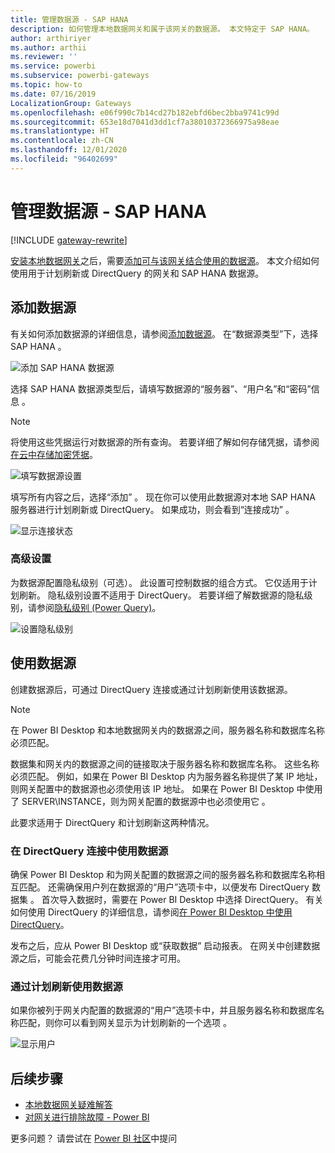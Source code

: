 ```yaml
---
title: 管理数据源 - SAP HANA
description: 如何管理本地数据网关和属于该网关的数据源。 本文特定于 SAP HANA。
author: arthiriyer
ms.author: arthii
ms.reviewer: ''
ms.service: powerbi
ms.subservice: powerbi-gateways
ms.topic: how-to
ms.date: 07/16/2019
LocalizationGroup: Gateways
ms.openlocfilehash: e06f990c7b14cd27b182ebfd6bec2bba9741c99d
ms.sourcegitcommit: 653e18d7041d3dd1cf7a38010372366975a98eae
ms.translationtype: HT
ms.contentlocale: zh-CN
ms.lasthandoff: 12/01/2020
ms.locfileid: "96402699"
---
```

# <a name="manage-your-data-source---sap-hana"></a>管理数据源 - SAP HANA

[!INCLUDE [gateway-rewrite](../includes/gateway-rewrite.md)]

[安装本地数据网关](/data-integration/gateway/service-gateway-install)之后，需要[添加可与该网关结合使用的数据源](service-gateway-data-sources.md#add-a-data-source)。 本文介绍如何使用用于计划刷新或 DirectQuery 的网关和 SAP HANA 数据源。

## <a name="add-a-data-source"></a>添加数据源

有关如何添加数据源的详细信息，请参阅[添加数据源](service-gateway-data-sources.md#add-a-data-source)。 在“数据源类型”下，选择 SAP HANA   。

![添加 SAP HANA 数据源](media/service-gateway-enterprise-manage-sap/datasourcesettings2-sap.png)

选择 SAP HANA 数据源类型后，请填写数据源的“服务器”、“用户名”和“密码”信息    。

> [!NOTE]
> 将使用这些凭据运行对数据源的所有查询。 若要详细了解如何存储凭据，请参阅[在云中存储加密凭据](service-gateway-data-sources.md#store-encrypted-credentials-in-the-cloud)。

![填写数据源设置](media/service-gateway-enterprise-manage-sap/datasourcesettings3-sap.png)

填写所有内容之后，选择“添加”  。 现在你可以使用此数据源对本地 SAP HANA 服务器进行计划刷新或 DirectQuery。 如果成功，则会看到“连接成功”  。

![显示连接状态](media/service-gateway-enterprise-manage-sap/datasourcesettings4.png)

### <a name="advanced-settings"></a>高级设置

为数据源配置隐私级别（可选）。 此设置可控制数据的组合方式。 它仅适用于计划刷新。 隐私级别设置不适用于 DirectQuery。 若要详细了解数据源的隐私级别，请参阅[隐私级别 (Power Query)](https://support.office.com/article/Privacy-levels-Power-Query-CC3EDE4D-359E-4B28-BC72-9BEE7900B540)。

![设置隐私级别](media/service-gateway-enterprise-manage-sap/datasourcesettings9.png)

## <a name="use-the-data-source"></a>使用数据源

创建数据源后，可通过 DirectQuery 连接或通过计划刷新使用该数据源。

> [!NOTE]
> 在 Power BI Desktop 和本地数据网关内的数据源之间，服务器名称和数据库名称必须匹配。

数据集和网关内的数据源之间的链接取决于服务器名称和数据库名称。 这些名称必须匹配。 例如，如果在 Power BI Desktop 内为服务器名称提供了某 IP 地址，则网关配置中的数据源也必须使用该 IP 地址。 如果在 Power BI Desktop 中使用了 SERVER\INSTANCE，则为网关配置的数据源中也必须使用它  。

此要求适用于 DirectQuery 和计划刷新这两种情况。

### <a name="use-the-data-source-with-directquery-connections"></a>在 DirectQuery 连接中使用数据源

确保 Power BI Desktop 和为网关配置的数据源之间的服务器名称和数据库名称相互匹配。 还需确保用户列在数据源的“用户”选项卡中，以便发布 DirectQuery 数据集  。 首次导入数据时，需要在 Power BI Desktop 中选择 DirectQuery。 有关如何使用 DirectQuery 的详细信息，请参阅[在 Power BI Desktop 中使用 DirectQuery](desktop-use-directquery.md)。

发布之后，应从 Power BI Desktop 或“获取数据”  启动报表。 在网关中创建数据源之后，可能会花费几分钟时间连接才可用。

### <a name="use-the-data-source-with-scheduled-refresh"></a>通过计划刷新使用数据源

如果你被列于网关内配置的数据源的“用户”选项卡中，并且服务器名称和数据库名称匹配，则你可以看到网关显示为计划刷新的一个选项  。

![显示用户](media/service-gateway-enterprise-manage-sap/powerbi-gateway-enterprise-schedule-refresh.png)

## <a name="next-steps"></a>后续步骤

* [本地数据网关疑难解答](/data-integration/gateway/service-gateway-tshoot)
* [对网关进行排除故障 - Power BI](service-gateway-onprem-tshoot.md) 

更多问题？ 请尝试在 [Power BI 社区](https://community.powerbi.com/)中提问
